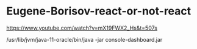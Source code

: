 # Eugene-Borisov-react-or-not-react

https://www.youtube.com/watch?v=mX19FWX2_Hs&t=507s

/usr/lib/jvm/java-11-oracle/bin/java -jar console-dashboard.jar 

